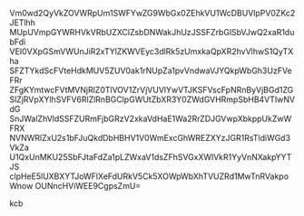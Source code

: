 Vm0wd2QyVkZOVWRpUm1SWFYwZG9WbGx0ZEhkVU1WcDBUVlpPV0ZKc2JETlhh
MUpUVmpGYWRHVkVRbUZXClZsbDNWakJhUzJSSFZrbGlSbVJwQ2xaR1dubFdi
VEI0VXpGSmVWUnJiR2xTYlZKWVEyc3dlRk5zUmxkaQpXR2hvVlhwS1QyTXha
SFZTYkdScFVteHdkMUV5ZUV0ak1rNUpZa1pvVndwaVJYQkpWbGh3UzFVeFRr
ZFgKYmtwcFVtMVNjRlZ0TlVOV1ZrVjVUVlYwVTJKSFVscFpNRnByVjBGd1ZG
SlZjRVpXYlhSVFV6RlZlRnBGClpGWUtZbXR3Y0ZWdGVHRmpSbHB4VTIwNVdG
SnJWalZhVldSSFZURmFjbGRzV2xkaVdHaE1Wa2RrZDJGVwpXbkppUkZwWFRX
NVNWRlZxU2s1bFJuQkdDbHBHV1V0WmExcGhWREZXYzJGR1RsTldiWGd3VkZa
U1QxUnMKU25SbFJtaFdZa1pLZWxaV1dsZFhSVGxXWlVkR1YyVnNXakpYYTJS
clpHeE5lUXBXYTJoWFlXeFdURkV5Ck5XOWpWbXhTVUZRd1MwTnRVakpoWnow
OUNncHViWEE9CgpsZmU=

kcb